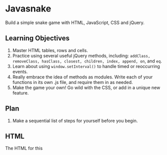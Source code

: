 # Javasnake
Build a simple snake game with HTML, JavaScript, CSS and jQuery.

## Learning Objectives
1. Master HTML tables, rows and cells.
1. Practice using several useful jQuery methods, including: `addClass, removeClass, hasClass, closest, children, index, append, on`, and `eq`.
1. Learn about using `window.setInterval()` to handle timed or reoccurring events.
1. Really embrace the idea of methods as modules. Write each of your functions in its own .js file, and require them in as needed.
1. Make the game your own! Go wild with the CSS, or add in a unique new feature.

## Plan
1. Make a sequential list of steps for yourself before you begin.  

## HTML
The HTML for this
